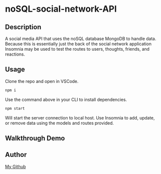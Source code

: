 # noSQL-social-network-API

## Description
A social media API that uses the noSQL database MongoDB to handle data. Because this is essentially just the back of the social network application Insomnia may be used to test the routes to users, thoughts, friends, and reactions.

## Usage
Clone the repo and open in VSCode.

```md
npm i
```
Use the command above in your CLI to install dependencies.

```md
npm start
```
Will start the server connection to local host. Use Insomnia to add, update, or remove data using the models and routes provided.

## Walkthrough Demo



## Author
[My Github](https://github.com/FixieGemini)